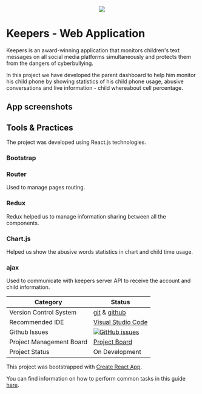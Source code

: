 <p align="center">
  <img src="http://finder.startupnationcentral.org/image_cloud/keepers-child-safety_be03ca57-524a-11e6-914d-1599937b2892?w=300&h=300"  /></p>
  
# Keepers - Web Application
Keepers is an award-winning application that monitors children's text messages on
all social media platforms simultaneously and protects them from the dangers of cyberbullying.

In this project we have developed the parent dashboard to help him monitor his child phone by showing statistics of his child phone usage, abusive conversations and live information - child whereabout cell percentage.

## App screenshots


## Tools & Practices
The project was developed using React.js technologies.
### Bootstrap

### Router
Used to manage pages routing.
### Redux
Redux helped us to manage information sharing between all the components.
### Chart.js
Helped us show the abusive words statistics in chart and child time usage.
### ajax
Used to communicate with keepers server API to receive the account and child information.

|Category|Status|
|---|---|
| Version Control System| [git](https://git-scm.com/) & [github](https://github.com/JonathanMai/Keepers-bot/) |
| Recommended IDE | [Visual Studio Code](https://code.visualstudio.com/) |
| Github Issues | [![GitHub issues](https://img.shields.io/github/issues/JonathanMai/Keepers-web-app.svg?style=flat)](https://github.com/JonathanMai/Keepers-web-app/issues) |
| Project Management Board| [Project Board](https://github.com/JonathanMai/Keepers-web-app/projects/1) |
| Project Status | On Development |


This project was bootstrapped with [Create React App](https://github.com/facebookincubator/create-react-app).

You can find information on how to perform common tasks in this guide [here](https://github.com/facebookincubator/create-react-app/blob/master/packages/react-scripts/template/README.md).
